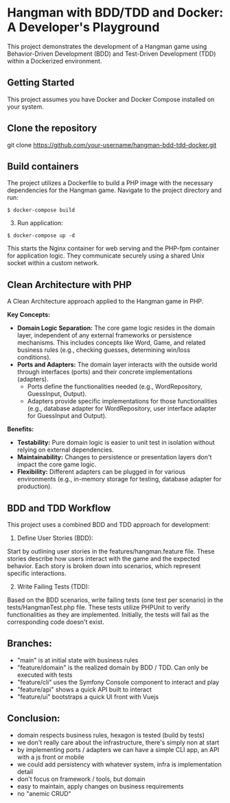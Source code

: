 # Hangman with BDD/TDD and Docker: A Developer's Playground
This project demonstrates the development of a Hangman game using Behavior-Driven Development (BDD) and Test-Driven Development (TDD) within a Dockerized environment.

## Getting Started
This project assumes you have Docker and Docker Compose installed on your system.

## Clone the repository

git clone https://github.com/your-username/hangman-bdd-tdd-docker.git


## Build containers

The project utilizes a Dockerfile to build a PHP image with the necessary dependencies for the Hangman game. 
Navigate to the project directory and run:

``$ docker-compose build``



3. Run application:


``$ docker-compose up -d`` 

This starts the Nginx container for web serving and the PHP-fpm container for application logic. They communicate securely using a shared Unix socket within a custom network.


## Clean Architecture with PHP

A Clean Architecture approach applied to the Hangman game in PHP.

**Key Concepts:**

* **Domain Logic Separation:** The core game logic resides in the domain layer, independent of any external frameworks or persistence mechanisms. This includes concepts like Word, Game, and related business rules (e.g., checking guesses, determining win/loss conditions).
* **Ports and Adapters:** The domain layer interacts with the outside world through interfaces (ports) and their concrete implementations (adapters).
    * Ports define the functionalities needed (e.g., WordRepository, GuessInput, Output).
    * Adapters provide specific implementations for those functionalities (e.g., database adapter for WordRepository, user interface adapter for GuessInput and Output).

**Benefits:**

* **Testability:** Pure domain logic is easier to unit test in isolation without relying on external dependencies.
* **Maintainability:** Changes to persistence or presentation layers don't impact the core game logic.
* **Flexibility:** Different adapters can be plugged in for various environments (e.g., in-memory storage for testing, database adapter for production).


## BDD and TDD Workflow

This project uses a combined BDD and TDD approach for development:

1. Define User Stories (BDD):

Start by outlining user stories in the features/hangman.feature file.
These stories describe how users interact with the game and the expected behavior.
Each story is broken down into scenarios, which represent specific interactions.

2. Write Failing Tests (TDD):

Based on the BDD scenarios, write failing tests (one test per scenario) in the tests/HangmanTest.php file.
These tests utilize PHPUnit to verify functionalities as they are implemented.
Initially, the tests will fail as the corresponding code doesn't exist.

## Branches:

- "main" is at initial state with business rules
- "feature/domain" is the realized domain by BDD / TDD. Can only be executed with tests
- "feature/cli" uses the Symfony Console component to interact and play
- "feature/api" shows a quick API built to interact
- "feature/ui" bootstraps a quick UI front with Vuejs

## Conclusion:

- domain respects business rules, hexagon is tested (build by tests)
- we don't really care about the infrastructure, there's simply non at start
- by implementing ports / adapters we can have a simple CLI app, an API with a js front or mobile
- we could add persistency with whatever system, infra is implementation detail
- don't focus on framework / tools, but domain
- easy to maintain, apply changes on business requirements
- no "anemic CRUD"